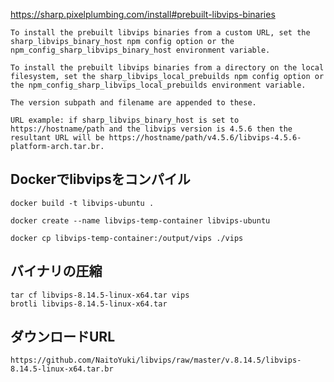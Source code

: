 https://sharp.pixelplumbing.com/install#prebuilt-libvips-binaries

```
To install the prebuilt libvips binaries from a custom URL, set the sharp_libvips_binary_host npm config option or the npm_config_sharp_libvips_binary_host environment variable.

To install the prebuilt libvips binaries from a directory on the local filesystem, set the sharp_libvips_local_prebuilds npm config option or the npm_config_sharp_libvips_local_prebuilds environment variable.

The version subpath and filename are appended to these.

URL example: if sharp_libvips_binary_host is set to https://hostname/path and the libvips version is 4.5.6 then the resultant URL will be https://hostname/path/v4.5.6/libvips-4.5.6-platform-arch.tar.br.
```

## Dockerでlibvipsをコンパイル

```
docker build -t libvips-ubuntu .
```

```
docker create --name libvips-temp-container libvips-ubuntu
```

```
docker cp libvips-temp-container:/output/vips ./vips
```

## バイナリの圧縮

```
tar cf libvips-8.14.5-linux-x64.tar vips
brotli libvips-8.14.5-linux-x64.tar
```

## ダウンロードURL
```
https://github.com/NaitoYuki/libvips/raw/master/v.8.14.5/libvips-8.14.5-linux-x64.tar.br
```
